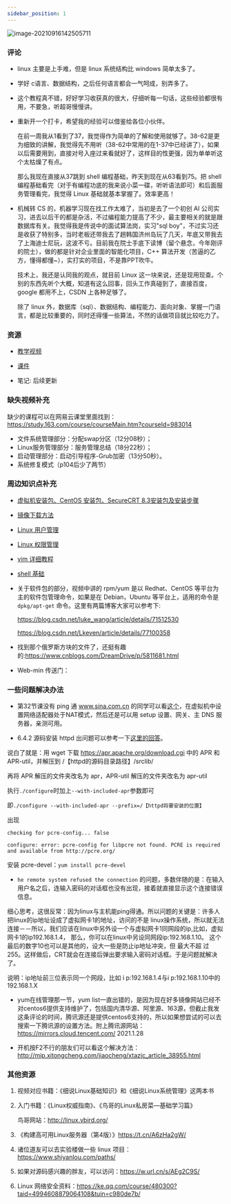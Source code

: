 ```yaml
---
sidebar_position: 1
---
```


![image-20210916142505711](https://img.arctee.cn/qiniu_picgo/20210916142506.png)


### 评论

- linux 主要是上手难，但是 linux 系统结构比 windows 简单太多了。

- 学好 c语言、数据结构，之后任何语言都会一气呵成，别弄多了。

- 这个教程真不错，好好学习收获真的很大，仔细听每一句话，这些经验都很有用，不要急，听超哥慢慢讲。

- 重新开一个打卡，希望我的经验可以借鉴给各位小伙伴。

   在前一周我从1看到了37，我觉得作为简单的了解和使用就够了。38-62是更为细致的讲解，我觉得先不用听（38-62中常用的在1-37中已经讲了），如果以后需要用到，直接对号入座过来看就好了，这样目的性更强，因为单单听这个太枯燥了有点。

   那么我现在直接从37跳到 shell 编程基础，昨天到现在从63看到75。把 shell 编程基础看完（对于有编程功底的我来说小菜一碟，听听语法即可）和后面服务管理看完，我觉得 Linux 基础就基本掌握了。效率更高！

- 机械转 CS 的，机器学习现在找工作太难了，当初是去了一个初创 AI 公司实习，进去以后干的都是杂活，不过编程能力提高了不少，最主要相关的就是跟数据库有关。我觉得我是传说中的面试算法岗，实习"sql boy"，不过实习还是收获了特别多，当时老板还带我去了趟韩国济州岛玩了几天，年底又带我去了上海迪士尼玩，这波不亏。目前我在院士手底下读博（留个悬念，今年刚评的院士），做的都是针对企业里面的智能化项目，C++ 算法开发（苦逼的乙方，懂得都懂~），实打实的项目，不是靠PPT吹牛。

   技术上，我还是认同我的观点，就目前 Linux 这一块来说，还是现用现查。个别的东西先听个大概，知道有这么回事，回头工作真碰到了，直接百度，google 都用不上，CSDN 上各种足够了。

   除了 linux 外，数据库（sql）、数据结构、编程能力、面向对象、掌握一门语言，都是比较重要的，同时还得懂一些算法，不然的话做项目就比较吃力了。


### 资源

- [教学视频](https://www.bilibili.com/video/BV1mW411i7Qf?from=search&seid=8564006568961135430)

- [课件](https://www.aliyundrive.com/s/hXoYzkkLgX6)
  
- 笔记: 后续更新


### 缺失视频补充

缺少的课程可以在网易云课堂里面找到：https://study.163.com/course/courseMain.htm?courseId=983014

- 文件系统管理部分：分配swap分区（12分08秒）；
- Linux服务管理部分：服务管理总结（18分22秒）；
- 启动管理部分：启动引导程序-Grub加密（13分50秒）。
- 系统修复模式（p104后少了两节）


### 周边知识点补充

- [虚拟机安装包、CentOS 安装包、SecureCRT 8.3安装包及安装步骤](​https://blog.csdn.net/xiaolong13956467931/article/details/105627406)
  
- [镜像下载方法](https://blog.csdn.net/weixin_42430824/article/details/81019039)

- [Linux 用户管理](https://segmentfault.com/a/1190000022424829)

- [Linux 权限管理](https://segmentfault.com/a/1190000022541406)

- [vim 详细教程](https://blog.csdn.net/qq_42055033/article/details/106756439)

- [shell 基础](https://blog.csdn.net/weixin_44406146/article/details/92007727)

- 关于软件包的部分，视频中讲的 rpm/yum 是以 Redhat、CentOS 等平台为主的软件包管理命令，如果是在 Debian，Ubuntu 等平台上，适用的命令是 `dpkg/apt-get` 命令。这里有两篇博客大家可以参考下:

   https://blog.csdn.net/luke_wang/article/details/71512530

   https://blog.csdn.net/Lkeven/article/details/77100358

- 找到那个俄罗斯方块的文件了，还挺有趣的:https://www.cnblogs.com/DreamDrive/p/5811681.html

- Web-min 传送门：
  

### 一些问题解决办法

- 第32节课没有 ping 通 www.sina.com.cn 的同学可以看[这个](https://jingyan.baidu.com/article/76a7e409ed694dfc3a6e1548.html)，在虚拟机中设置网络适配器处于NAT模式，然后还是可以用 setup 设置、网关、主 DNS 服务器，亲测可用。

- 6.4.2 源码安装 httpd 出问题可以参考一下[这里的回答](https://stackoverflow.com/questions/13967114/configure-error-apr-not-found-please-read-the-documentation)。

说白了就是：用 wget 下载 https://apr.apache.org/download.cgi 中的 APR 和APR-util，并解压到 /【httpd的源码目录路径】/srclib/

再将 APR 解压的文件夹改名为 apr，APR-util 解压的文件夹改名为 apr-util

执行`./configure`时加上`--with-included-apr`参数即可

即`./configure --with-included-apr --prefix=/【httpd将要安装的位置】`

出现

```
checking for pcre-config... false

configure: error: pcre-config for libpcre not found. PCRE is required and available from http://pcre.org/
```
安装 pcre-devel：`yum install pcre-devel`


- `he remote system refused the connection` 的问题，多数伴随的是：在输入用户名之后，连输入密码的对话框也没有出现，接着就直接显示这个连接错误信息。

​细心思考，这很反常：因为linux与主机能ping得通。所以问题的关键是：许多人把linux的ip地址设成了虚拟网卡1的地址，访问的不是	linux操作系统，所以就无法连接－－所以，我们应该在linux中另外设一个与虚拟网卡1同网段的ip,比如，虚拟网卡1的ip192.168.1.4，	那么，你可以在linux中另设同网段ip:192.168.1.10。 这个最后的数字10也可以是其他的，设大一些是防止ip地址冲突，但	最大不超	过255。这样做后，CRT就会在连接后弹出要求输入密码对话框。于是问题就解决了。

说明：ip地址前三位表示同一个网段，比如 i p:192.168.1.4与i p:192.168.1.10中的 192.168.1.X

- yum在线管理那一节，yum list一直出错的，是因为现在好多镜像网站已经不对centos6提供支持维护了，包括国内清华源、阿里源、163源，但截止我发这条评论的时间，腾讯源还是提供centos6支持的，所以如果想尝试的可以去搜索一下腾讯源的设置方法。附上腾讯源网站：https://mirrors.cloud.tencent.com/    2021.1.28

- 开机按F2不行的朋友们可以看这个解决方法：http://mip.xitongcheng.com/jiaocheng/xtazjc_article_38955.html


### 其他资源

1. 视频对应书籍：《细说Linux基础知识》和《细说Linux系统管理》这两本书

2. 入门书籍：《Linux权威指南》、《鸟哥的Linux私房菜—基础学习篇》

   鸟哥网站：http://linux.vbird.org/   
  
3. 《构建高可用Linux服务器（第4版）》https://t.cn/A6zHa2gW/

4. 诸位道友可以去实验楼做一些 linux 项目：https://www.shiyanlou.com/paths/

5. 如果对源码感兴趣的胖友，可以访问：https://w.url.cn/s/AEg2C9S/

6. Linux 网络安全资料：https://ke.qq.com/course/480300?taid=4994608879064108&tuin=c980de7b/